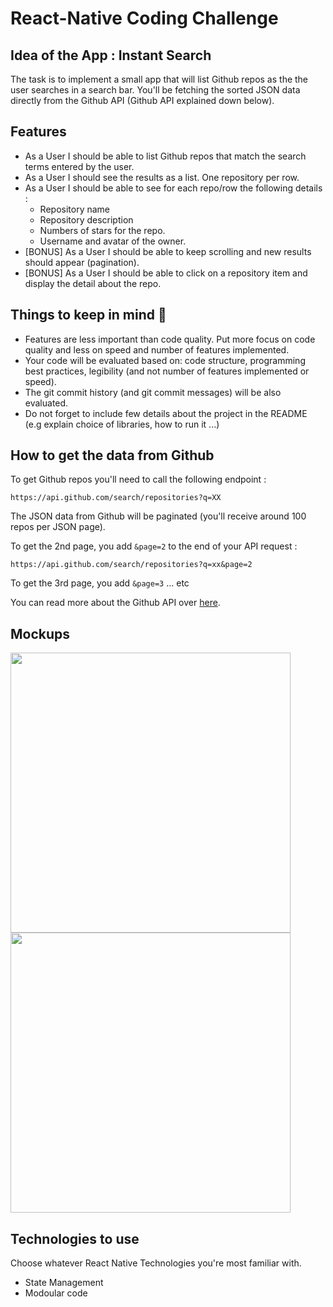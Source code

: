 # React-Native Coding Challenge

## Idea of the App : Instant Search
The task is to implement a small app that will list Github repos as the the user searches in a search bar. 
You'll be fetching the sorted JSON data directly from the Github API (Github API explained down below). 

## Features
* As a User I should be able to list Github repos that match the search terms entered by the user. 
* As a User I should see the results as a list. One repository per row. 
* As a User I should be able to see for each repo/row the following details :
  * Repository name
  * Repository description 
  * Numbers of stars for the repo. 
  * Username and avatar of the owner. 
* [BONUS] As a User I should be able to keep scrolling and new results should appear (pagination).
* [BONUS] As a User I should be able to click on a repository item and display the detail about the repo.


## Things to keep in mind 🚨
* Features are less important than code quality. Put more focus on code quality and less on speed and number of features implemented. 
* Your code will be evaluated based on: code structure, programming best practices, legibility (and not number of features implemented or speed). 
* The git commit history (and git commit messages) will be also evaluated.
* Do not forget to include few details about the project in the README (e.g explain choice of libraries, how to run it ...) 

## How to get the data from Github 
To get Github repos you'll need to call the following endpoint : 

`https://api.github.com/search/repositories?q=XX`

The JSON data from Github will be paginated (you'll receive around 100 repos per JSON page). 

To get the 2nd page, you add `&page=2` to the end of your API request : 

`https://api.github.com/search/repositories?q=xx&page=2`

To get the 3rd page, you add `&page=3` ... etc

You can read more about the Github API over [here](https://developer.github.com/v3/search/#search-repositories
).

## Mockups
<img src="https://raw.githubusercontent.com/teopeurt/react-native-coding-challenge/master/screen-1.png" width="448">

<img src="https://raw.githubusercontent.com/teopeurt/react-native-coding-challenge/master/screen-2.png" width="448">

## Technologies to use 
Choose whatever React Native Technologies you're most familiar with. 

* State Management
* Modoular code

